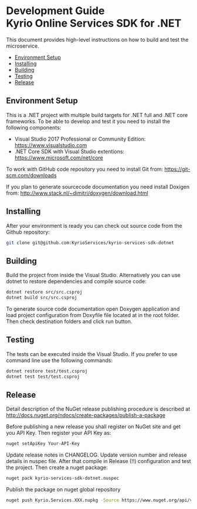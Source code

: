 # Development Guide <br/> Kyrio Online Services SDK for .NET

This document provides high-level instructions on how to build and test the microservice.

* [Environment Setup](#setup)
* [Installing](#install)
* [Building](#build)
* [Testing](#test)
* [Release](#release)

## <a name="setup"></a> Environment Setup

This is a .NET project with multiple build targets for .NET full and .NET core frameworks. 
To be able to develop and test it you need to install the following components:
- Visual Studio 2017 Professional or Community Edition: https://www.visualstudio.com 
- .NET Core SDK with Visual Studio extentions: https://www.microsoft.com/net/core 

To work with GitHub code repository you need to install Git from: https://git-scm.com/downloads

If you plan to generate sourcecode documentation you need install Doxigen from: http://www.stack.nl/~dimitri/doxygen/download.html

## <a name="install"></a> Installing

After your environment is ready you can check out source code from the Github repository:
```bash
git clone git@github.com:KyrioServices/kyrio-services-sdk-dotnet
```

## <a name="build"></a> Building

Build the project from inside the Visual Studio. Alternatively you can use dotnet
to restore dependencies and compile source code:

```bash
dotnet restore src/src.csproj
dotnet build src/src.csproj
```

To generate source code documentation open Doxygen application and load project configuration
from Doxyfile file located at in the root folder. Then check destination folders and click run button.

## <a name="test"></a> Testing

The tests can be executed inside the Visual Studio. If you prefer to use command line
use the following commands:

```bash
dotnet restore test/test.csproj
dotnet test test/test.csproj
```

## <a name="release"></a> Release

Detail description of the NuGet release publishing procedure 
is described at http://docs.nuget.org/ndocs/create-packages/publish-a-package

Before publishing a new release you shall register on NuGet site and get you API Key.
Then register your API Key as:

```bash
nuget setApiKey Your-API-Key
```

Update release notes in CHANGELOG. Update version number and release details in nuspec file.
After that compile in Release (!!) configuration and test the project.
Then create a nuget package:

```bash
nuget pack kyrio-services-sdk-dotnet.nuspec
```

Publish the package on nuget global repository

```bash
nuget push Kyrio.Services.XXX.nupkg -Source https://www.nuget.org/api/v2/package
```
